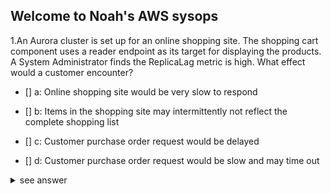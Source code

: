 ## Welcome to Noah's AWS sysops 


1.An Aurora cluster is set up for an online shopping site.
The shopping cart component uses a reader endpoint as its target for displaying the products. 
A System Administrator finds the ReplicaLag metric is high. What effect would a customer encounter?

- [] a: Online shopping site would be very slow to respond

- [] b: Items in the shopping site may intermittently not reflect the complete shopping list

- [] c: Customer purchase order request would be delayed

- [] d: Customer purchase order request would be slow and may time out 






<details>
<summary>see answer</summary>
<pre><code>

Correct answer is B 
As the read replica is not able to keep up with the master, the items shown in the shopping site may not be the complete list from master. Refer AWS documentation - Aurora Replication Read scaling and high availability depend on minimal lag time. You can monitor how far an Aurora Replica is lagging behind the primary instance of your Aurora MySQL DB cluster by monitoring the Amazon CloudWatch ReplicaLag metric. Because Aurora Replicas read from the same cluster volume as the primary instance, the ReplicaLag metric has a different meaning for an Aurora MySQL DB cluster. The ReplicaLag metric for an Aurora Replica indicates the lag for the page cache of the Aurora Replica compared to that of the primary instance. Option A is wrong as there should be any impact on the shopping site performance Option C & D are wrong as there should not be any impact on customer transactions.
</code></pre>
</details>
